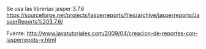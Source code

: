 
Se usa las librerias jasper 3.7.6
https://sourceforge.net/projects/jasperreports/files/archive/jasperreports/JasperReports%203.7.6/

Fuente:
http://www.javatutoriales.com/2009/04/creacion-de-reportes-con-jasperrepots-y.html